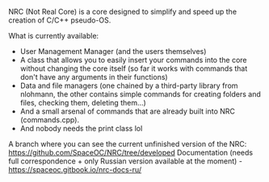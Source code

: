 NRC (Not Real Core) is a core designed to simplify and speed up the creation of C/C++ pseudo-OS.

What is currently available:
- User Management Manager (and the users themselves)
- A class that allows you to easily insert your commands into the core without changing the core itself (so far it works with commands that don't have any arguments in their functions)
- Data and file managers (one chained by a third-party library from nlohmann, the other contains simple commands for creating folders and files, checking them, deleting them...)
- And a small arsenal of commands that are already built into NRC (commands.cpp).
- And nobody needs the print class lol

A branch where you can see the current unfinished version of the NRC: https://github.com/SpaceOC/NRC/tree/developed
Documentation (needs full correspondence + only Russian version available at the moment) - https://spaceoc.gitbook.io/nrc-docs-ru/